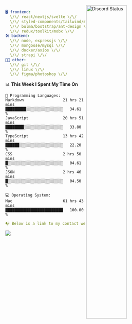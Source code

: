 
<a href="https://discord.com/users/279302975371870218" target="_blank">
    <img width="50%" align="right" alt="Discord Status" src="https://lanyard.cnrad.dev/api/279302975371870218?bg=161B22&borderRadius=5px%205px%200%200&hideTimestamp=true&idleMessage=Just%20chillin%27%20at%20the%20moment&animated=true">
</a>

```yaml
🖥️ frontend: 
  \/\/ react/nextjs/svelte \/\/
  \/\/ styled-components/tailwind/mui/
  \/\/ bulma/bootstrap/ant-design \/\/
  \/\/ redux/toolkit/mobx \/\/
🛠 backend: 
  \/\/ node, expressjs \/\/
  \/\/ mongoose/mysql \/\/
  \/\/ docker/axios \/\/
  \/\/ strapi \/\/
👨‍💻 other: 
  \/\/ git \/\/ 
  \/\/ linux \/\/
  \/\/ figma/photoshop \/\/
```
<!--START_SECTION:waka-->
📊 **This Week I Spent My Time On** 

```text
💬 Programming Languages: 
Markdown                 21 hrs 21 mins      █████████░░░░░░░░░░░░░░░░   34.61 % 
JavaScript               20 hrs 51 mins      ████████░░░░░░░░░░░░░░░░░   33.80 % 
TypeScript               13 hrs 42 mins      ██████░░░░░░░░░░░░░░░░░░░   22.20 % 
CSS                      2 hrs 50 mins       █░░░░░░░░░░░░░░░░░░░░░░░░   04.61 % 
JSON                     2 hrs 46 mins       █░░░░░░░░░░░░░░░░░░░░░░░░   04.50 % 

💻 Operating System: 
Mac                      61 hrs 43 mins      █████████████████████████   100.00 % 
```


<!--END_SECTION:waka-->
```yaml
📭 Below is a link to my contact website 
```
<a href="https://mxns.xyz" target="_black"> <img src="https://img.shields.io/badge/website-161B22?style=for-the-badge&logo=About.me&logoColor=white"></img> <a/>
